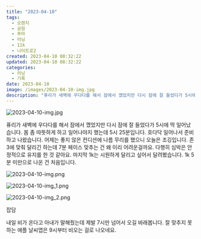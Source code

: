 ```yaml
---
title: "2023-04-10"
tags:
  - 오렌지
  - 공원
  - 푸마
  - 러닝
  - 11k
  - 나이트로2
created: 2023-04-10 08:32:22
updated: 2023-04-10 08:32:22
categories:
  - 러닝
  - 기록
date: 2023-04-10
image: /images/2023-04-10-img.jpg
description: "퓨리가 새벽에 우다다를 해서 잠에서 깼었지만 다시 잠에 잘 들었다가 5시에 딱 일어났습니다. 몸 좀 따뜻하게 하고 일어나야지 했는데 5시 25분입니다. 호다닥 일어나서 준비하고 나왔습니다. 어제는 좋지 않은 컨디션에 나름 무리를 했으니 오늘은 조깅입니다. 존3에 맞춰 달리긴 하는데 7분"
---
```


![2023-04-10-img.jpg](/images/2023-04-10-img.jpg)
 
 

퓨리가 새벽에 우다다를 해서 잠에서 깼었지만 다시 잠에 잘 들었다가 5시에 딱 일어났습니다. 몸 좀 따뜻하게 하고 일어나야지 했는데 5시 25분입니다. 호다닥 일어나서 준비하고 나왔습니다. 
어제는 좋지 않은 컨디션에 나름 무리를 했으니 오늘은 조깅입니다. 존3에 맞춰 달리긴 하는데 7분 페이스 맞추는 건 왜 이리 어려운걸까요. 다행히 심박은 안정적으로 유지를 한 것 같아요. 마지막 1k는 시원하게 달리고 싶어서 달려봤습니다. 1k 5분 미만으로 나온 건 처음입니다.

 
 ![2023-04-10-img.png](/images/2023-04-10-img.png)
 
 

 
 ![2023-04-10-img_1.png](/images/2023-04-10-img_1.png)
 
 

 
 ![2023-04-10-img_2.png](/images/2023-04-10-img_2.png)
 
 

잡담

내일 비가 온다고 아내가 말해줬는데 제발 7시만 넘어서 오길 바래봅니다.
잘 맞추지 못하는 애플 날씨앱은 9시부터 비오는 걸로 나오네요.
